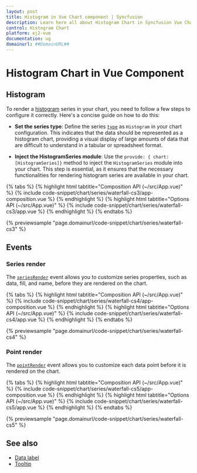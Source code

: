 ```yaml
---
layout: post
title: Histogram in Vue Chart component | Syncfusion
description: Learn here all about Histogram Chart in Syncfusion Vue Chart component of Syncfusion Essential JS 2 and more.
control: Histogram Chart
platform: ej2-vue
documentation: ug
domainurl: ##DomainURL##
---
```


# Histogram Chart in Vue Component

## Histogram

To render a [histogram](https://www.syncfusion.com/vue-components/vue-charts/chart-types/histogram-chart) series in your chart, you need to follow a few steps to configure it correctly. Here's a concise guide on how to do this:
 
* **Set the series type**: Define the series [`type`](https://ej2.syncfusion.com/vue/documentation/api/chart/series/#type) as `Histogram` in your chart configuration. This indicates that the data should be represented as a histogram chart, providing a visual display of large amounts of data that are difficult to understand in a tabular or spreadsheet format.

* **Inject the HistogramSeries module**: Use the `provide: { chart: [HistogramSeries]}` method to inject the `HistogramSeries` module into your chart. This step is essential, as it ensures that the necessary functionalities for rendering histogram series are available in your chart.

{% tabs %}
{% highlight html tabtitle="Composition API (~/src/App.vue)" %}
{% include code-snippet/chart/series/waterfall-cs3/app-composition.vue %}
{% endhighlight %}
{% highlight html tabtitle="Options API (~/src/App.vue)" %}
{% include code-snippet/chart/series/waterfall-cs3/app.vue %}
{% endhighlight %}
{% endtabs %}
        
{% previewsample "page.domainurl/code-snippet/chart/series/waterfall-cs3" %}

## Events

### Series render

The [`seriesRender`](https://ej2.syncfusion.com/vue/documentation/api/chart#seriesrender) event allows you to customize series properties, such as data, fill, and name, before they are rendered on the chart.

{% tabs %}
{% highlight html tabtitle="Composition API (~/src/App.vue)" %}
{% include code-snippet/chart/series/waterfall-cs4/app-composition.vue %}
{% endhighlight %}
{% highlight html tabtitle="Options API (~/src/App.vue)" %}
{% include code-snippet/chart/series/waterfall-cs4/app.vue %}
{% endhighlight %}
{% endtabs %}
        
{% previewsample "page.domainurl/code-snippet/chart/series/waterfall-cs4" %}

### Point render

The [`pointRender`](https://ej2.syncfusion.com/vue/documentation/api/chart#pointrender) event allows you to customize each data point before it is rendered on the chart.

{% tabs %}
{% highlight html tabtitle="Composition API (~/src/App.vue)" %}
{% include code-snippet/chart/series/waterfall-cs5/app-composition.vue %}
{% endhighlight %}
{% highlight html tabtitle="Options API (~/src/App.vue)" %}
{% include code-snippet/chart/series/waterfall-cs5/app.vue %}
{% endhighlight %}
{% endtabs %}
        
{% previewsample "page.domainurl/code-snippet/chart/series/waterfall-cs5" %}

## See also

* [Data label](../data-labels/)
* [Tooltip](../tool-tip/)